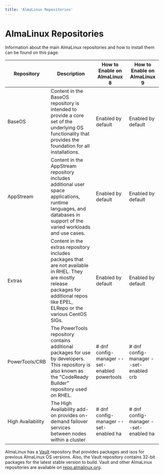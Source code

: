 ```yaml
---
title: 'AlmaLinux Repositories'
---
```

# AlmaLinux Repositories

Information about the main AlmaLinux repositories and how to install them can be found on this page. 

| Repository | Description | How to Enable on AlmaLinux 8 | How to Enable on AlmaLinux 9 |
| --- | --- | --- | --- |
| BaseOS | Content in the BaseOS repository is intended to provide a core set of the underlying OS functionality that provides the foundation for all installations. | Enabled by default | Enabled by default |
| AppStream | Content in the AppStream repository includes additional user space applications, runtime languages, and databases in support of the varied workloads and use cases. | Enabled by default | Enabled by default |
| Extras | Content in the extras repository includes packages that are not available in RHEL. They are mostly release packages for additional repos like EPEL, ELRepo or the various CentOS SIGs. | Enabled by default | Enabled by default |
| PowerTools/CRB | The PowerTools repository contains additional packages for use by developers. This repository is also known as the "CodeReady Builder" repository used on RHEL.| # dnf config-manager --set-enabled powertools | # dnf config-manager --set-enabled crb |
| High Availability | The High Availability add-on provides on-demand failover services between nodes within a cluster | # dnf config-manager --set-enabled ha | # dnf config-manager --set-enabled ha | 

AlmaLinux has a [Vault](http://repo.almalinux.org/vault/) repository that provides packages and isos for previous AlmaLinux OS versions. Also, the Vault repository contains 32-bit packages for the latest stable version to build.  Vault and other AlmaLinux repositories are available on [repo.almalinux.org](http://repo.almalinux.org/). 
